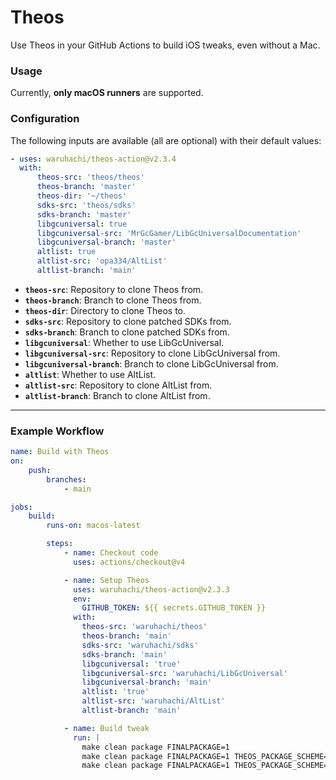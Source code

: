 # Theos

Use Theos in your GitHub Actions to build iOS tweaks, even without a Mac.

### Usage

Currently, **only macOS runners** are supported.

### Configuration

The following inputs are available (all are optional) with their default values:

```yaml
- uses: waruhachi/theos-action@v2.3.4
  with:
      theos-src: 'theos/theos'
      theos-branch: 'master'
      theos-dir: '~/theos'
      sdks-src: 'theos/sdks'
      sdks-branch: 'master'
      libgcuniversal: true
      libgcuniversal-src: 'MrGcGamer/LibGcUniversalDocumentation'
      libgcuniversal-branch: 'master'
      altlist: true
      altlist-src: 'opa334/AltList'
      altlist-branch: 'main'
```

-   **`theos-src`**: Repository to clone Theos from.
-   **`theos-branch`**: Branch to clone Theos from.
-   **`theos-dir`**: Directory to clone Theos to.
-   **`sdks-src`**: Repository to clone patched SDKs from.
-   **`sdks-branch`**: Branch to clone patched SDKs from.
-   **`libgcuniversal`**: Whether to use LibGcUniversal.
-   **`libgcuniversal-src`**: Repository to clone LibGcUniversal from.
-   **`libgcuniversal-branch`**: Branch to clone LibGcUniversal from.
-   **`altlist`**: Whether to use AltList.
-   **`altlist-src`**: Repository to clone AltList from.
-   **`altlist-branch`**: Branch to clone AltList from.

---

### Example Workflow

```yaml
name: Build with Theos
on:
    push:
        branches:
            - main

jobs:
    build:
        runs-on: macos-latest

        steps:
            - name: Checkout code
              uses: actions/checkout@v4

            - name: Setup Theos
              uses: waruhachi/theos-action@v2.3.3
              env:
                GITHUB_TOKEN: ${{ secrets.GITHUB_TOKEN }}
              with:
                theos-src: 'waruhachi/theos'
                theos-branch: 'main'
                sdks-src: 'waruhachi/sdks'
                sdks-branch: 'main'
                libgcuniversal: 'true'
                libgcuniversal-src: 'waruhachi/LibGcUniversal'
                libgcuniversal-branch: 'main'
                altlist: 'true'
                altlist-src: 'waruhachi/AltList'
                altlist-branch: 'main'

            - name: Build tweak
              run: |
                make clean package FINALPACKAGE=1
                make clean package FINALPACKAGE=1 THEOS_PACKAGE_SCHEME=rootless
                make clean package FINALPACKAGE=1 THEOS_PACKAGE_SCHEME=roothide
```
